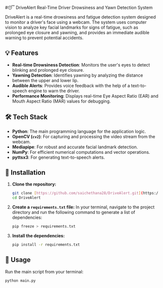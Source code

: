 #😴 DriveAlert
Real-Time Driver Drowsiness and Yawn Detection System


DriveAlert is a real-time drowsiness and fatigue detection system designed to monitor a driver's face using a webcam. The system uses computer vision to analyze key facial landmarks for signs of fatigue, such as prolonged eye closure and yawning, and provides an immediate audible warning to prevent potential accidents.

## 💡 Features
* **Real-time Drowsiness Detection**: Monitors the user's eyes to detect blinking and prolonged eye closure.
* **Yawning Detection**: Identifies yawning by analyzing the distance between the upper and lower lip.
* **Audible Alerts**: Provides voice feedback with the help of a text-to-speech engine to warn the driver.
* **Performance Monitoring**: Displays real-time Eye Aspect Ratio (EAR) and Mouth Aspect Ratio (MAR) values for debugging.

## 🛠️ Tech Stack
* **Python**: The main programming language for the application logic.
* **OpenCV (`cv2`)**: For capturing and processing the video stream from the webcam.
* **Mediapipe**: For robust and accurate facial landmark detection.
* **NumPy**: For efficient numerical computations and vector operations.
* **pyttsx3**: For generating text-to-speech alerts.

## 🚀 Installation

1.  **Clone the repository:**
    ```bash
    git clone [https://github.com/saichethana28/DriveAlert.git](https://github.com/saichethana28/DriveAlert.git)
    cd DriveAlert
    ```

2.  **Create a `requirements.txt` file:**
    In your terminal, navigate to the project directory and run the following command to generate a list of dependencies:
    ```bash
    pip freeze > requirements.txt
    ```

3.  **Install the dependencies:**
    ```bash
    pip install -r requirements.txt
    ```

## 🏃 Usage
Run the main script from your terminal:
```bash
python main.py
